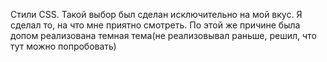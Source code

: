 Стили CSS. Такой выбор был сделан исключительно на мой вкус. Я сделал то, на что мне приятно смотреть.
По этой же причине была допом реализована темная тема(не реализовывал раньше, решил, что тут можно попробовать)
